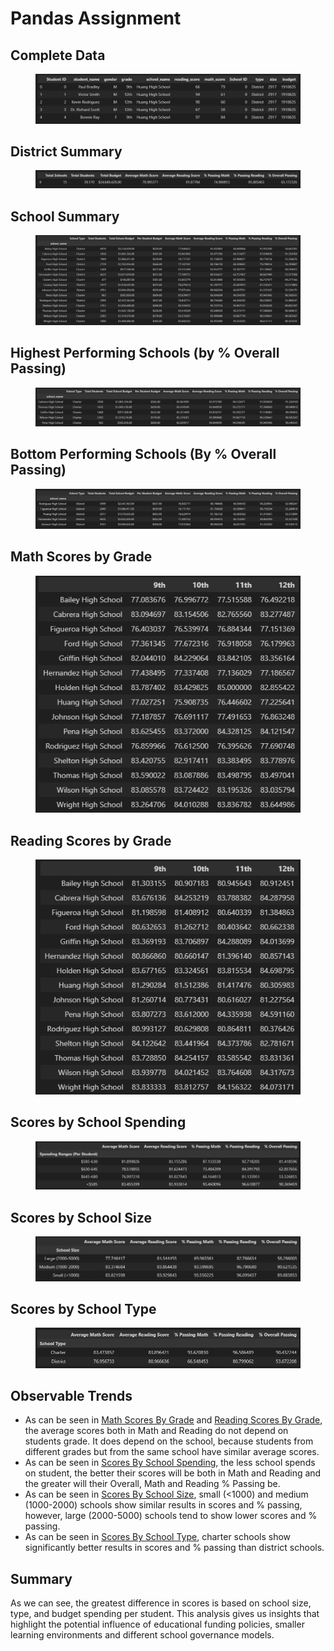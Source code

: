 # Pandas Assignment
## Complete Data
<figure>
  <img
  src="/PyCitySchools/Screenshots/school_data_complete.png">
</figure>

## District Summary
<figure>
  <img
  src="/PyCitySchools/Screenshots/district_summary.png">
</figure>

## School Summary
<figure>
  <img
  src="/PyCitySchools/Screenshots/school_summary.png">
</figure>

## Highest Performing Schools (by % Overall Passing)
<figure>
  <img
  src="/PyCitySchools/Screenshots/highest_performing.png">
</figure>

## Bottom Performing Schools (By % Overall Passing)
<figure>
  <img
  src="/PyCitySchools/Screenshots/bottom_performing.png">
</figure>

## Math Scores by Grade
<figure>
  <img
  src="/PyCitySchools/Screenshots/math_by_grade.png">
</figure>

## Reading Scores by Grade
<figure>
  <img
  src="/PyCitySchools/Screenshots/reading_by_grade.png">
</figure>

## Scores by School Spending
<figure>
  <img
  src="/PyCitySchools/Screenshots/scores_by_spending.png">
</figure>

## Scores by School Size
<figure>
  <img
  src="/PyCitySchools/Screenshots/scores_by_size.png">
</figure>

## Scores by School Type
<figure>
  <img
  src="/PyCitySchools/Screenshots/scores_by_type.png">
</figure>

## Observable Trends
- As can be seen in [Math Scores By Grade](#math-scores-by-grade) and [Reading Scores By Grade](#reading-scores-by-grade), the average scores both in Math and Reading do not
depend on students grade. It does depend on the school, because students from different grades but from the same school have similar average scores.
- As can be seen in [Scores By School Spending](#scores-by-school-spending), the less school spends on student, the better their scores will be both in Math and Reading and the greater will their Overall, Math and Reading % Passing be.
- As can be seen in [Scores By School Size](#scores-by-school-size), small (<1000) and medium (1000-2000) schools show similar results in scores and % passing, however, large (2000-5000) schools
tend to show lower scores and % passing.
- As can be seen in [Scores By School Type](#scores-by-school-type), charter schools show significantly better results in scores and % passing than district schools.

## Summary
As we can see, the greatest difference in scores is based on school size, type, and budget spending per student. This analysis gives us insights that highlight the potential
influence of educational funding policies, smaller learning environments and different school governance models.